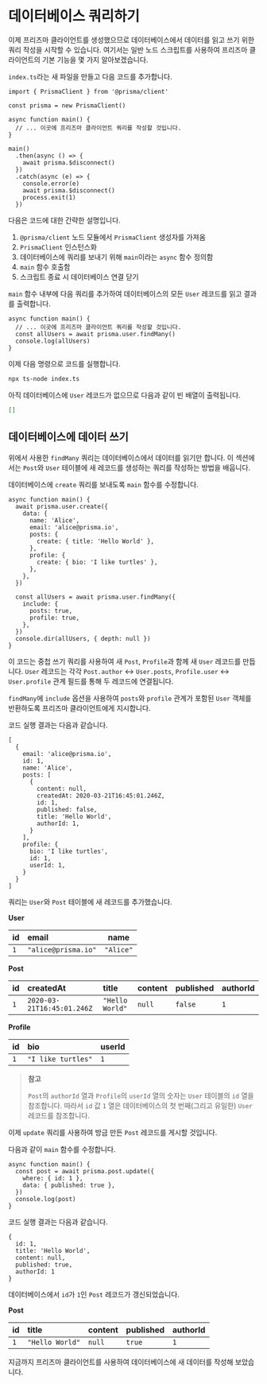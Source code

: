 # 데이터베이스 쿼리하기

이제 프리즈마 클라이언트를 생성했으므로 데이터베이스에서 데이터를 읽고 쓰기 위한 쿼리 작성을 시작할 수 있습니다. 여기서는 일반 노드 스크립트를 사용하여 프리즈마 클라이언트의 기본 기능을 몇 가지 알아보겠습니다.

`index.ts`라는 새 파일을 만들고 다음 코드를 추가합니다.

```tsx
import { PrismaClient } from '@prisma/client'

const prisma = new PrismaClient()

async function main() {
  // ... 이곳에 프리즈마 클라이언트 쿼리를 작성할 것입니다.
}

main()
  .then(async () => {
    await prisma.$disconnect()
  })
  .catch(async (e) => {
    console.error(e)
    await prisma.$disconnect()
    process.exit(1)
  })
```

다음은 코드에 대한 간략한 설명입니다.

1. `@prisma/client` 노드 모듈에서 `PrismaClient` 생성자를 가져옴
2. `PrismaClient` 인스턴스화
3. 데이터베이스에 쿼리를 보내기 위해 `main`이라는 `async` 함수 정의함
4. `main` 함수 호출함
5. 스크립트 종료 시 데이터베이스 연결 닫기

`main` 함수 내부에 다음 쿼리를 추가하여 데이터베이스의 모든 `User` 레코드를 읽고 결과를 출력합니다.

```tsx
async function main() {
  // ... 이곳에 프리즈마 클라이언트 쿼리를 작성할 것입니다.
  const allUsers = await prisma.user.findMany()
  console.log(allUsers)
}
```

이제 다음 명령으로 코드를 실행합니다.

```bash
npx ts-node index.ts
```

아직 데이터베이스에 `User` 레코드가 없으므로 다음과 같이 빈 배열이 출력됩니다.

```json
[]
```

## 데이터베이스에 데이터 쓰기

위에서 사용한 `findMany` 쿼리는 데이터베이스에서 데이터를 읽기만 합니다. 이 섹션에서는 `Post`와 `User` 테이블에 새 레코드를 생성하는 쿼리를 작성하는 방법을 배웁니다.

데이터베이스에 `create` 쿼리를 보내도록 `main` 함수를 수정합니다.

```tsx
async function main() {
  await prisma.user.create({
    data: {
      name: 'Alice',
      email: 'alice@prisma.io',
      posts: {
        create: { title: 'Hello World' },
      },
      profile: {
        create: { bio: 'I like turtles' },
      },
    },
  })

  const allUsers = await prisma.user.findMany({
    include: {
      posts: true,
      profile: true,
    },
  })
  console.dir(allUsers, { depth: null })
}
```

이 코드는 중첩 쓰기 쿼리를 사용하여 새 `Post`, `Profile`과 함께 새 `User` 레코드를 만듭니다. `User` 레코드는 각각 `Post.author` ↔ `User.posts`, `Profile.user` ↔ `User.profile` 관계 필드를 통해 두 레코드에 연결됩니다.

`findMany`에 `include` 옵션을 사용하여 `posts`와 `profile` 관계가 포함된 `User` 객체를 반환하도록 프리즈마 클라이언트에게 지시합니다.

코드 실행 결과는 다음과 같습니다.

```tsx
[
  {
    email: 'alice@prisma.io',
    id: 1,
    name: 'Alice',
    posts: [
      {
        content: null,
        createdAt: 2020-03-21T16:45:01.246Z,
        id: 1,
        published: false,
        title: 'Hello World',
        authorId: 1,
      }
    ],
    profile: {
      bio: 'I like turtles',
      id: 1,
      userId: 1,
    }
  }
]
```

쿼리는 `User`와 `Post` 테이블에 새 레코드를 추가했습니다.

**User**

| id   | email               | name      |
| :--- | :------------------ | --------- |
| `1`  | `"alice@prisma.io"` | `"Alice"` |

**Post**

| id   | createdAt                  | title           | content | published | authorId |
| :--- | :------------------------- | :-------------- | :------ | :-------- | :------- |
| `1`  | `2020-03-21T16:45:01.246Z` | `"Hello World"` | `null`  | `false`   | `1`      |

**Profile**

| id   | bio                | userId |
| :--- | :----------------- | :----- |
| `1`  | `"I like turtles"` | `1`    |

> **참고**
>
> `Post`의 `authorId` 열과 `Profile`의 `userId` 열의 숫자는 `User` 테이블의 `id` 열을 참조합니다. 따라서 `id` 값 `1` 열은 데이터베이스의 첫 번째(그리고 유일한) `User` 레코드를 참조합니다.

이제 `update` 쿼리를 사용하여 방금 만든 `Post` 레코드를 게시할 것입니다.

다음과 같이 `main` 함수를 수정합니다.

```tsx
async function main() {
  const post = await prisma.post.update({
    where: { id: 1 },
    data: { published: true },
  })
  console.log(post)
}
```

코드 실행 결과는 다음과 같습니다.

```tsx
{
  id: 1,
  title: 'Hello World',
  content: null,
  published: true,
  authorId: 1
}
```

데이터베이스에서 `id`가 `1`인 `Post` 레코드가 갱신되었습니다.

**Post**

| **id** | **title**       | **content** | **published** | **authorId** |
| :----- | :-------------- | :---------- | :------------ | :----------- |
| `1`    | `"Hello World"` | `null`      | `true`        | `1`          |

지금까지 프리즈마 클라이언트를 사용하여 데이터베이스에 새 데이터를 작성해 보았습니다.

